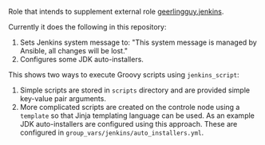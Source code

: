 
Role that intends to supplement external role [geerlingguy.jenkins](../../external/geerlingguy.jenkins).

Currently it does the following in this repository:
1. Sets Jenkins system message to: "This system message is managed by Ansible, all changes will be lost."
2. Configures some JDK auto-installers.

This shows two ways to execute Groovy scripts using `jenkins_script`:
1. Simple scripts are stored in `scripts` directory and are provided simple key-value pair arguments. 
2. More complicated scripts are created on the controle node using a `template` so that Jinja templating language can be used. As an example JDK auto-installers are configured using this approach. These are configured in `group_vars/jenkins/auto_installers.yml`.
